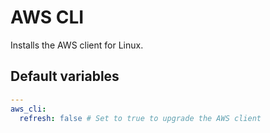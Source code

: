 # AWS CLI
Installs the AWS client for Linux.

<!--TOC-->
<!--ENDTOC-->

<!--ROLEVARS-->
## Default variables
```yaml
---
aws_cli:
  refresh: false # Set to true to upgrade the AWS client
```

<!--ENDROLEVARS-->

